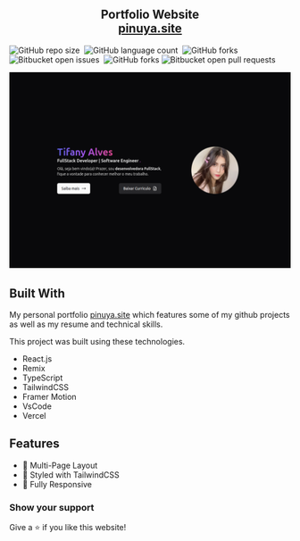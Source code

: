 <h2 align="center">
  Portfolio Website<br/>
  <a href="https://pinuya.site/home" target="_blank">pinuya.site</a>
</h2>

![GitHub repo size](https://img.shields.io/github/repo-size/pinuya/pinuya.dev?style=for-the-badge)&nbsp;
![GitHub language count](https://img.shields.io/github/languages/count/pinuya/pinuya.dev?style=for-the-badge)&nbsp;
![GitHub forks](https://img.shields.io/github/forks/pinuya/pinuya.dev?style=for-the-badge)&nbsp;
![Bitbucket open issues](https://img.shields.io/bitbucket/issues/pinuya/pinuya.dev?style=for-the-badge)&nbsp;
![GitHub forks](https://img.shields.io/github/forks/soumyajit4419/pinuya.dev?color=red&logo=github&style=for-the-badge)
![Bitbucket open pull requests](https://img.shields.io/bitbucket/pr-raw/pinuya/pinuya.dev?style=for-the-badge)

<img src="/app/assets/portfolioImg.png" alt="Header"/>

## Built With

My personal portfolio <a href="https://pinuya.site/home" target="_blank">pinuya.site</a> which features some of my github projects as well as my resume and technical skills.<br/>

This project was built using these technologies.

- React.js
- Remix
- TypeScript
- TailwindCSS
- Framer Motion
- VsCode
- Vercel

## Features

- 📖 Multi-Page Layout
- 🎨 Styled with TailwindCSS
- 📱 Fully Responsive

### Show your support

Give a ⭐ if you like this website!
